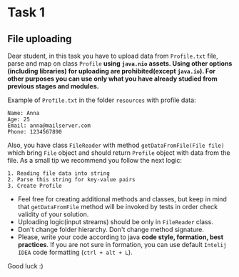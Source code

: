   # Task 1


## File uploading

Dear student, in this task you have to upload data from `Profile.txt` file, parse and map on class `Profile` **using `java.nio` assets.
Using other options (including libraries) for uploading are prohibited(except `java.io`). For other purposes you can use only what you have already studied
from previous stages and modules.**

Example of `Profile.txt` in the folder `resources` with profile data:

```
Name: Anna
Age: 25
Email: anna@mailserver.com
Phone: 1234567890
```

Also, you have class `FileReader` with method `getDataFromFile(File file)` which bring `File` object and should
return `Profile` object with data from the file.
As a small tip we recommend you follow the next logic:

```
1. Reading file data into string
2. Parse this string for key-value pairs
3. Create Profile
```

- Feel free for creating additional methods and classes, but keep in mind that `getDataFromFile` method will be invoked
  by tests in order check validity of your solution.
- Uploading logic(input streams) should be only in `FileReader` class.
- Don't change folder hierarchy. Don't change method signature.
- Please, write your code according to java **code style, formation, best practices**. If you are not sure in formation, you can use default `Intelij IDEA` code formatting (`ctrl + alt + L`).

Good luck :)


